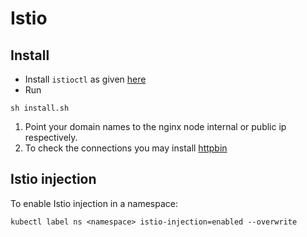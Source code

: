# Istio

## Install
* Install `istioctl` as given [here](https://istio.io/latest/docs/setup/getting-started/#download)
* Run
```
sh install.sh
```
1. Point your domain names to the nginx node internal or public ip respectively.
2. To check the connections you may install [httpbin](../../../utils/httpbin)

## Istio injection
To enable Istio injection in a namespace:
```
kubectl label ns <namespace> istio-injection=enabled --overwrite
```
